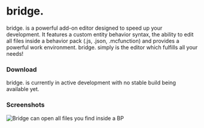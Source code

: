 # bridge.
bridge. is a powerful add-on editor designed to speed up your development. It features a custom entity behavior syntax, the ability to edit all files inside a behavior pack (.js, .json, .mcfunction) and provides a powerful work environment.
bridge. simply is the editor which fulfills all your needs!

### Download
bridge. is currently in active development with no stable build being available yet.


### Screenshots
![Bridge can open all files you find inside a BP](https://github.com/solvedDev/bridge./raw/master/images/bridge_image_open.PNG "Bridge can open all files you find inside a BP")
